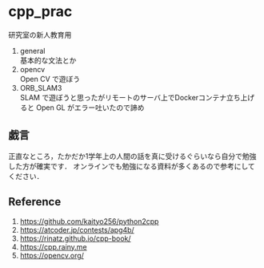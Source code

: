 # cpp_prac

研究室の新人教育用

1. general  
	基本的な文法とか
2. opencv  
    Open CV で遊ぼう
3. ORB_SLAM3  
    SLAM で遊ぼうと思ったがリモートのサーバ上でDockerコンテナ立ち上げると Open GL がエラー吐いたので諦め

## 戯言
正直なところ，たかだか1学年上の人間の話を真に受けるぐらいなら自分で勉強した方が確実です．
オンラインでも勉強になる資料が多くあるので参考にしてください．

## Reference
1. https://github.com/kaityo256/python2cpp
2. https://atcoder.jp/contests/apg4b/
3. https://rinatz.github.io/cpp-book/
4. https://cpp.rainy.me
5. https://opencv.org/